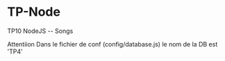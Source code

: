 # TP-Node
TP10 NodeJS -- Songs

Attentiion Dans le fichier de conf (config/database.js) le nom de la DB est 'TP4'
